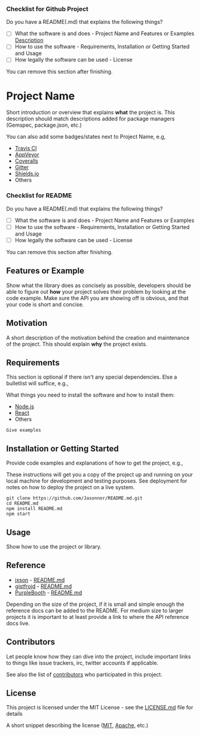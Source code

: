 ### Checklist for Github Project

Do you have a README(.md) that explains the following things?

- [ ] What the software is and does - Project Name and Features or Examples [Description](?focus_description=true)
- [ ] How to use the software - Requirements, Installation or Getting Started and Usage
- [ ] How legally the software can be used - License

You can remove this section after finishing.

# Project Name

Short introduction or overview that explains **what** the project is. This description should match descriptions added for package managers (Gemspec, package.json, etc.)

You can also add some badges/states next to Project Name, e.g,
+ [Travis CI](https://travis-ci.org/)
+ [AppVeyor](http://www.appveyor.com/)
+ [Coveralls](https://coveralls.io/)
+ [Gitter](https://gitter.im/)
+ [Shields.io](http://shields.io/)
+ Others

### Checklist for README

Do you have a README(.md) that explains the following things?

- [ ] What the software is and does - Project Name and Features or Examples
- [ ] How to use the software - Requirements, Installation or Getting Started and Usage
- [ ] How legally the software can be used - License

You can remove this section after finishing.


## Features or Example

Show what the library does as concisely as possible, developers should be able to figure out **how** your project solves their problem by looking at the code example. Make sure the API you are showing off is obvious, and that your code is short and concise.

## Motivation

A short description of the motivation behind the creation and maintenance of the project. This should explain **why** the project exists.

## Requirements

This section is optional if there isn't any special dependencies. Else a bulletlist will suffice, e.g.,

What things you need to install the software and how to install them:

+ [Node.js](https://nodejs.org/)
+ [React](https://facebook.github.io/react/)
+ Others

```
Give examples
```

## Installation or Getting Started

Provide code examples and explanations of how to get the project, e.g.,

These instructions will get you a copy of the project up and running on your local machine for development and testing purposes. See deployment for notes on how to deploy the project on a live system.

	git clone https://github.com/Jasonnor/README.md.git
    cd README.md
    npm install README.md
    npm start

## Usage

Show how to use the project or library.
    
## Reference

+ [jxson](https://gist.github.com/jxson) - [README.md](https://gist.github.com/jxson/1784669)
+ [gistfrojd](https://gist.github.com/gistfrojd) - [README.md](https://gist.github.com/gistfrojd/5fcd3b70949ac6376f66)
+ [PurpleBooth](https://github.com/PurpleBooth) - [README.md](https://gist.github.com/PurpleBooth/109311bb0361f32d87a2)

Depending on the size of the project, if it is small and simple enough the reference docs can be added to the README. For medium size to larger projects it is important to at least provide a link to where the API reference docs live.

## Contributors

Let people know how they can dive into the project, include important links to things like issue trackers, irc, twitter accounts if applicable.

See also the list of [contributors](https://github.com/your/project/contributors) who participated in this project.

## License

This project is licensed under the MIT License - see the [LICENSE.md](LICENSE.md) file for details

A short snippet describing the license ([MIT](http://opensource.org/licenses/mit-license.php), [Apache](http://opensource.org/licenses/Apache-2.0), etc.)

